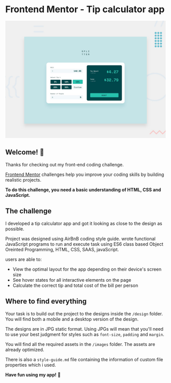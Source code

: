 # Frontend Mentor - Tip calculator app

![Design preview for the Tip calculator app coding challenge](./design/desktop-preview.jpg)

## Welcome! 👋

Thanks for checking out my front-end coding challenge.

[Frontend Mentor](https://www.frontendmentor.io) challenges help you improve your coding skills by building realistic projects.

**To do this challenge, you need a basic understanding of HTML, CSS and JavaScript.**

## The challenge

I developed a tip calculator app and got it looking as close to the design as possible.

Project was designed using AirBnB coding style guide. wrote functional JavaScript programs to run and execute task using ES6 class based Object Oreinted Programming, HTML, CSS, SAAS, javaScript.

users are able to:

- View the optimal layout for the app depending on their device's screen size
- See hover states for all interactive elements on the page
- Calculate the correct tip and total cost of the bill per person

## Where to find everything

Your task is to build out the project to the designs inside the `/design` folder. You will find both a mobile and a desktop version of the design.

The designs are in JPG static format. Using JPGs will mean that you'll need to use your best judgment for styles such as `font-size`, `padding` and `margin`.

You will find all the required assets in the `/images` folder. The assets are already optimized.

There is also a `style-guide.md` file containing the information of custom file properties which i used.

**Have fun using my app!** 🚀
